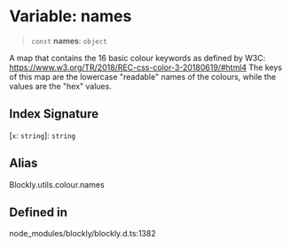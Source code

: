 # Variable: names

> `const` **names**: `object`

A map that contains the 16 basic colour keywords as defined by W3C:
https://www.w3.org/TR/2018/REC-css-color-3-20180619/#html4
The keys of this map are the lowercase "readable" names of the colours,
while the values are the "hex" values.

## Index Signature

\[`x`: `string`\]: `string`

## Alias

Blockly.utils.colour.names

## Defined in

node_modules/blockly/blockly.d.ts:1382

